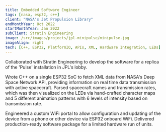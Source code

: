 ```yaml
---
title: Embedded Software Engineer
tags: [nasa, esp32, c++]
client: "NASA's Jet Propulsion Library"
endMonthYear: Oct 2022
startMonthYear: Jan 2022
subClient: Stratin Engineering
image: /src/images/projects/jpl-minipulse/minipulse.jpg
imageAlign: right
tech: [C++, ESP32, PlatformIO, APIs, XML, Hardware Integration, LEDs]
---
```


Collaborated with Stratin Engineering to develop the software for a replica of the 'Pulse' installation in JPL's lobby.

Wrote C++ on a single ESP32 SoC to fetch XML data from NASA's Deep Space Network API, providing information on real time data transmission with active spacecraft. Parsed spacecraft names and transmission rates, which was then visualized on the LEDs via hand-crafted character maps and 5 different animation patterns with 6 levels of intensity based on transmission rate.

Engineered a custom WiFi portal to allow configuration and updating of the device from a phone or other device via ESP32 onboard WiFi. Delivered production-ready software package for a limited hardware run of units.
